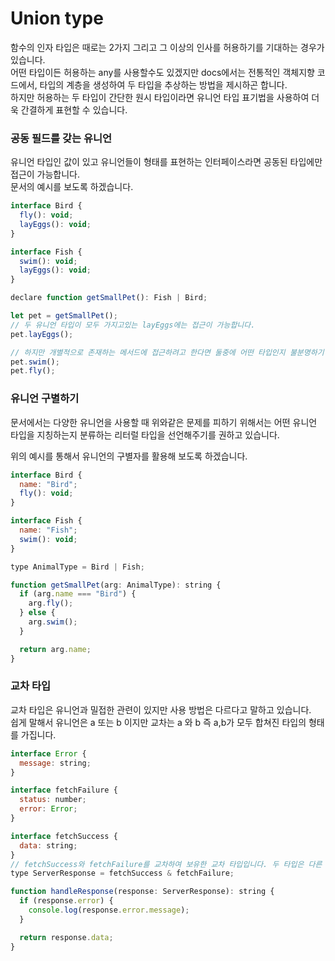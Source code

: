 # Union type

함수의 인자 타입은 때로는 2가지 그리고 그 이상의 인사를 허용하기를 기대하는 경우가 있습니다.<br/>
어떤 타입이든 허용하는 any를 사용할수도 있겠지만 docs에서는 전통적인 객체지향 코드에서, 타입의 계층을 생성하여 두 타입을 추상하는 방법을 제시하곤 합니다.<br/>
하지만 허용하는 두 타입이 간단한 원시 타입이라면 유니언 타입 표기법을 사용하여 더욱 간결하게 표현할 수 있습니다.

### 공동 필드를 갖는 유니언

유니언 타입인 값이 있고 유니언들이 형태를 표현하는 인터페이스라면 공동된 타입에만 접근이 가능합니다.<br/>
문서의 예시를 보도록 하겠습니다.

```jsx
interface Bird {
  fly(): void;
  layEggs(): void;
}

interface Fish {
  swim(): void;
  layEggs(): void;
}

declare function getSmallPet(): Fish | Bird;

let pet = getSmallPet();
// 두 유니언 타입이 모두 가지고있는 layEggs에는 접근이 가능합니다.
pet.layEggs();

// 하지만 개별적으로 존재하는 메서드에 접근하려고 한다면 둘중에 어떤 타입인지 불분명하기 떄문에 typescript는 error를 return 합니다.
pet.swim();
pet.fly();
```

### 유니언 구별하기

문서에서는 다양한 유니언을 사용할 때 위와같은 문제를 피하기 위해서는 어떤 유니언 타입을 지칭하는지 분류하는 리터럴 타입을 선언해주기를 권하고 있습니다.<br/>

위의 예시를 통해서 유니언의 구별자를 활용해 보도록 하겠습니다.

```jsx
interface Bird {
  name: "Bird";
  fly(): void;
}

interface Fish {
  name: "Fish";
  swim(): void;
}

type AnimalType = Bird | Fish;

function getSmallPet(arg: AnimalType): string {
  if (arg.name === "Bird") {
    arg.fly();
  } else {
    arg.swim();
  }

  return arg.name;
}
```

### 교차 타입

교차 타입은 유니언과 밀접한 관련이 있지만 사용 방법은 다르다고 말하고 있습니다.<br/>
쉽게 말해서 유니언은 a 또는 b 이지만 교차는 a 와 b 즉 a,b가 모두 합쳐진 타입의 형태를 가집니다.

```jsx
interface Error {
  message: string;
}

interface fetchFailure {
  status: number;
  error: Error;
}

interface fetchSuccess {
  data: string;
}
// fetchSuccess와 fetchFailure를 교차하여 보유한 교차 타입입니다. 두 타입은 다른 형태를 지니고 있으며 이를 통해서 어떤 ServerResponse를 받았는지 파악할 수 있습니다.
type ServerResponse = fetchSuccess & fetchFailure;

function handleResponse(response: ServerResponse): string {
  if (response.error) {
    console.log(response.error.message);
  }

  return response.data;
}
```
